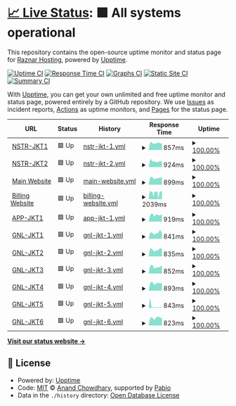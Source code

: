 # [📈 Live Status](https://status.raznar.id): <!--live status--> **🟩 All systems operational**

This repository contains the open-source uptime monitor and status page for [Raznar Hosting](https://raznar.id/), powered by [Upptime](https://github.com/upptime/upptime).

[![Uptime CI](https://github.com/Raznar-Hosting/uptime-monitor-v2/workflows/Uptime%20CI/badge.svg)](https://github.com/Raznar-Hosting/uptime-monitor-v2/actions?query=workflow%3A%22Uptime+CI%22)
[![Response Time CI](https://github.com/Raznar-Hosting/uptime-monitor-v2/workflows/Response%20Time%20CI/badge.svg)](https://github.com/Raznar-Hosting/uptime-monitor-v2/actions?query=workflow%3A%22Response+Time+CI%22)
[![Graphs CI](https://github.com/Raznar-Hosting/uptime-monitor-v2/workflows/Graphs%20CI/badge.svg)](https://github.com/Raznar-Hosting/uptime-monitor-v2/actions?query=workflow%3A%22Graphs+CI%22)
[![Static Site CI](https://github.com/Raznar-Hosting/uptime-monitor-v2/workflows/Static%20Site%20CI/badge.svg)](https://github.com/Raznar-Hosting/uptime-monitor-v2/actions?query=workflow%3A%22Static+Site+CI%22)
[![Summary CI](https://github.com/Raznar-Hosting/uptime-monitor-v2/workflows/Summary%20CI/badge.svg)](https://github.com/Raznar-Hosting/uptime-monitor-v2/actions?query=workflow%3A%22Summary+CI%22)

With [Upptime](https://upptime.js.org), you can get your own unlimited and free uptime monitor and status page, powered entirely by a GitHub repository. We use [Issues](https://github.com/Raznar-Hosting/uptime-monitor-v2/issues) as incident reports, [Actions](https://github.com/Raznar-Hosting/uptime-monitor-v2/actions) as uptime monitors, and [Pages](https://status.raznar.id) for the status page.

<!--start: status pages-->
<!-- This summary is generated by Upptime (https://github.com/upptime/upptime) -->
<!-- Do not edit this manually, your changes will be overwritten -->
<!-- prettier-ignore -->
| URL | Status | History | Response Time | Uptime |
| --- | ------ | ------- | ------------- | ------ |
| <img alt="" src="https://icons.duckduckgo.com/ip3/ping-game-nstr-jkt1.raznar-server.uk.ico" height="13"> [NSTR-JKT1](https://ping-game-nstr-jkt1.raznar-server.uk) | 🟩 Up | [nstr-jkt-1.yml](https://github.com/Raznar-Hosting/uptime-monitor-v2/commits/HEAD/history/nstr-jkt-1.yml) | <details><summary><img alt="Response time graph" src="./graphs/nstr-jkt-1/response-time-week.png" height="20"> 857ms</summary><br><a href="https://status.raznar.id/history/nstr-jkt-1"><img alt="Response time 857" src="https://img.shields.io/endpoint?url=https%3A%2F%2Fraw.githubusercontent.com%2FRaznar-Hosting%2Fuptime-monitor-v2%2FHEAD%2Fapi%2Fnstr-jkt-1%2Fresponse-time.json"></a><br><a href="https://status.raznar.id/history/nstr-jkt-1"><img alt="24-hour response time 857" src="https://img.shields.io/endpoint?url=https%3A%2F%2Fraw.githubusercontent.com%2FRaznar-Hosting%2Fuptime-monitor-v2%2FHEAD%2Fapi%2Fnstr-jkt-1%2Fresponse-time-day.json"></a><br><a href="https://status.raznar.id/history/nstr-jkt-1"><img alt="7-day response time 857" src="https://img.shields.io/endpoint?url=https%3A%2F%2Fraw.githubusercontent.com%2FRaznar-Hosting%2Fuptime-monitor-v2%2FHEAD%2Fapi%2Fnstr-jkt-1%2Fresponse-time-week.json"></a><br><a href="https://status.raznar.id/history/nstr-jkt-1"><img alt="30-day response time 857" src="https://img.shields.io/endpoint?url=https%3A%2F%2Fraw.githubusercontent.com%2FRaznar-Hosting%2Fuptime-monitor-v2%2FHEAD%2Fapi%2Fnstr-jkt-1%2Fresponse-time-month.json"></a><br><a href="https://status.raznar.id/history/nstr-jkt-1"><img alt="1-year response time 857" src="https://img.shields.io/endpoint?url=https%3A%2F%2Fraw.githubusercontent.com%2FRaznar-Hosting%2Fuptime-monitor-v2%2FHEAD%2Fapi%2Fnstr-jkt-1%2Fresponse-time-year.json"></a></details> | <details><summary><a href="https://status.raznar.id/history/nstr-jkt-1">100.00%</a></summary><a href="https://status.raznar.id/history/nstr-jkt-1"><img alt="All-time uptime 100.00%" src="https://img.shields.io/endpoint?url=https%3A%2F%2Fraw.githubusercontent.com%2FRaznar-Hosting%2Fuptime-monitor-v2%2FHEAD%2Fapi%2Fnstr-jkt-1%2Fuptime.json"></a><br><a href="https://status.raznar.id/history/nstr-jkt-1"><img alt="24-hour uptime 100.00%" src="https://img.shields.io/endpoint?url=https%3A%2F%2Fraw.githubusercontent.com%2FRaznar-Hosting%2Fuptime-monitor-v2%2FHEAD%2Fapi%2Fnstr-jkt-1%2Fuptime-day.json"></a><br><a href="https://status.raznar.id/history/nstr-jkt-1"><img alt="7-day uptime 100.00%" src="https://img.shields.io/endpoint?url=https%3A%2F%2Fraw.githubusercontent.com%2FRaznar-Hosting%2Fuptime-monitor-v2%2FHEAD%2Fapi%2Fnstr-jkt-1%2Fuptime-week.json"></a><br><a href="https://status.raznar.id/history/nstr-jkt-1"><img alt="30-day uptime 100.00%" src="https://img.shields.io/endpoint?url=https%3A%2F%2Fraw.githubusercontent.com%2FRaznar-Hosting%2Fuptime-monitor-v2%2FHEAD%2Fapi%2Fnstr-jkt-1%2Fuptime-month.json"></a><br><a href="https://status.raznar.id/history/nstr-jkt-1"><img alt="1-year uptime 100.00%" src="https://img.shields.io/endpoint?url=https%3A%2F%2Fraw.githubusercontent.com%2FRaznar-Hosting%2Fuptime-monitor-v2%2FHEAD%2Fapi%2Fnstr-jkt-1%2Fuptime-year.json"></a></details>
| <img alt="" src="https://icons.duckduckgo.com/ip3/ping-game-nstr-jkt2.raznar-server.uk.ico" height="13"> [NSTR-JKT2](https://ping-game-nstr-jkt2.raznar-server.uk) | 🟩 Up | [nstr-jkt-2.yml](https://github.com/Raznar-Hosting/uptime-monitor-v2/commits/HEAD/history/nstr-jkt-2.yml) | <details><summary><img alt="Response time graph" src="./graphs/nstr-jkt-2/response-time-week.png" height="20"> 924ms</summary><br><a href="https://status.raznar.id/history/nstr-jkt-2"><img alt="Response time 924" src="https://img.shields.io/endpoint?url=https%3A%2F%2Fraw.githubusercontent.com%2FRaznar-Hosting%2Fuptime-monitor-v2%2FHEAD%2Fapi%2Fnstr-jkt-2%2Fresponse-time.json"></a><br><a href="https://status.raznar.id/history/nstr-jkt-2"><img alt="24-hour response time 924" src="https://img.shields.io/endpoint?url=https%3A%2F%2Fraw.githubusercontent.com%2FRaznar-Hosting%2Fuptime-monitor-v2%2FHEAD%2Fapi%2Fnstr-jkt-2%2Fresponse-time-day.json"></a><br><a href="https://status.raznar.id/history/nstr-jkt-2"><img alt="7-day response time 924" src="https://img.shields.io/endpoint?url=https%3A%2F%2Fraw.githubusercontent.com%2FRaznar-Hosting%2Fuptime-monitor-v2%2FHEAD%2Fapi%2Fnstr-jkt-2%2Fresponse-time-week.json"></a><br><a href="https://status.raznar.id/history/nstr-jkt-2"><img alt="30-day response time 924" src="https://img.shields.io/endpoint?url=https%3A%2F%2Fraw.githubusercontent.com%2FRaznar-Hosting%2Fuptime-monitor-v2%2FHEAD%2Fapi%2Fnstr-jkt-2%2Fresponse-time-month.json"></a><br><a href="https://status.raznar.id/history/nstr-jkt-2"><img alt="1-year response time 924" src="https://img.shields.io/endpoint?url=https%3A%2F%2Fraw.githubusercontent.com%2FRaznar-Hosting%2Fuptime-monitor-v2%2FHEAD%2Fapi%2Fnstr-jkt-2%2Fresponse-time-year.json"></a></details> | <details><summary><a href="https://status.raznar.id/history/nstr-jkt-2">100.00%</a></summary><a href="https://status.raznar.id/history/nstr-jkt-2"><img alt="All-time uptime 100.00%" src="https://img.shields.io/endpoint?url=https%3A%2F%2Fraw.githubusercontent.com%2FRaznar-Hosting%2Fuptime-monitor-v2%2FHEAD%2Fapi%2Fnstr-jkt-2%2Fuptime.json"></a><br><a href="https://status.raznar.id/history/nstr-jkt-2"><img alt="24-hour uptime 100.00%" src="https://img.shields.io/endpoint?url=https%3A%2F%2Fraw.githubusercontent.com%2FRaznar-Hosting%2Fuptime-monitor-v2%2FHEAD%2Fapi%2Fnstr-jkt-2%2Fuptime-day.json"></a><br><a href="https://status.raznar.id/history/nstr-jkt-2"><img alt="7-day uptime 100.00%" src="https://img.shields.io/endpoint?url=https%3A%2F%2Fraw.githubusercontent.com%2FRaznar-Hosting%2Fuptime-monitor-v2%2FHEAD%2Fapi%2Fnstr-jkt-2%2Fuptime-week.json"></a><br><a href="https://status.raznar.id/history/nstr-jkt-2"><img alt="30-day uptime 100.00%" src="https://img.shields.io/endpoint?url=https%3A%2F%2Fraw.githubusercontent.com%2FRaznar-Hosting%2Fuptime-monitor-v2%2FHEAD%2Fapi%2Fnstr-jkt-2%2Fuptime-month.json"></a><br><a href="https://status.raznar.id/history/nstr-jkt-2"><img alt="1-year uptime 100.00%" src="https://img.shields.io/endpoint?url=https%3A%2F%2Fraw.githubusercontent.com%2FRaznar-Hosting%2Fuptime-monitor-v2%2FHEAD%2Fapi%2Fnstr-jkt-2%2Fuptime-year.json"></a></details>
| <img alt="" src="https://icons.duckduckgo.com/ip3/raznar.id.ico" height="13"> [Main Website](https://raznar.id) | 🟩 Up | [main-website.yml](https://github.com/Raznar-Hosting/uptime-monitor-v2/commits/HEAD/history/main-website.yml) | <details><summary><img alt="Response time graph" src="./graphs/main-website/response-time-week.png" height="20"> 899ms</summary><br><a href="https://status.raznar.id/history/main-website"><img alt="Response time 899" src="https://img.shields.io/endpoint?url=https%3A%2F%2Fraw.githubusercontent.com%2FRaznar-Hosting%2Fuptime-monitor-v2%2FHEAD%2Fapi%2Fmain-website%2Fresponse-time.json"></a><br><a href="https://status.raznar.id/history/main-website"><img alt="24-hour response time 899" src="https://img.shields.io/endpoint?url=https%3A%2F%2Fraw.githubusercontent.com%2FRaznar-Hosting%2Fuptime-monitor-v2%2FHEAD%2Fapi%2Fmain-website%2Fresponse-time-day.json"></a><br><a href="https://status.raznar.id/history/main-website"><img alt="7-day response time 899" src="https://img.shields.io/endpoint?url=https%3A%2F%2Fraw.githubusercontent.com%2FRaznar-Hosting%2Fuptime-monitor-v2%2FHEAD%2Fapi%2Fmain-website%2Fresponse-time-week.json"></a><br><a href="https://status.raznar.id/history/main-website"><img alt="30-day response time 899" src="https://img.shields.io/endpoint?url=https%3A%2F%2Fraw.githubusercontent.com%2FRaznar-Hosting%2Fuptime-monitor-v2%2FHEAD%2Fapi%2Fmain-website%2Fresponse-time-month.json"></a><br><a href="https://status.raznar.id/history/main-website"><img alt="1-year response time 899" src="https://img.shields.io/endpoint?url=https%3A%2F%2Fraw.githubusercontent.com%2FRaznar-Hosting%2Fuptime-monitor-v2%2FHEAD%2Fapi%2Fmain-website%2Fresponse-time-year.json"></a></details> | <details><summary><a href="https://status.raznar.id/history/main-website">100.00%</a></summary><a href="https://status.raznar.id/history/main-website"><img alt="All-time uptime 100.00%" src="https://img.shields.io/endpoint?url=https%3A%2F%2Fraw.githubusercontent.com%2FRaznar-Hosting%2Fuptime-monitor-v2%2FHEAD%2Fapi%2Fmain-website%2Fuptime.json"></a><br><a href="https://status.raznar.id/history/main-website"><img alt="24-hour uptime 100.00%" src="https://img.shields.io/endpoint?url=https%3A%2F%2Fraw.githubusercontent.com%2FRaznar-Hosting%2Fuptime-monitor-v2%2FHEAD%2Fapi%2Fmain-website%2Fuptime-day.json"></a><br><a href="https://status.raznar.id/history/main-website"><img alt="7-day uptime 100.00%" src="https://img.shields.io/endpoint?url=https%3A%2F%2Fraw.githubusercontent.com%2FRaznar-Hosting%2Fuptime-monitor-v2%2FHEAD%2Fapi%2Fmain-website%2Fuptime-week.json"></a><br><a href="https://status.raznar.id/history/main-website"><img alt="30-day uptime 100.00%" src="https://img.shields.io/endpoint?url=https%3A%2F%2Fraw.githubusercontent.com%2FRaznar-Hosting%2Fuptime-monitor-v2%2FHEAD%2Fapi%2Fmain-website%2Fuptime-month.json"></a><br><a href="https://status.raznar.id/history/main-website"><img alt="1-year uptime 100.00%" src="https://img.shields.io/endpoint?url=https%3A%2F%2Fraw.githubusercontent.com%2FRaznar-Hosting%2Fuptime-monitor-v2%2FHEAD%2Fapi%2Fmain-website%2Fuptime-year.json"></a></details>
| <img alt="" src="https://icons.duckduckgo.com/ip3/my.raznar.id.ico" height="13"> [Billing Website](https://my.raznar.id) | 🟩 Up | [billing-website.yml](https://github.com/Raznar-Hosting/uptime-monitor-v2/commits/HEAD/history/billing-website.yml) | <details><summary><img alt="Response time graph" src="./graphs/billing-website/response-time-week.png" height="20"> 2039ms</summary><br><a href="https://status.raznar.id/history/billing-website"><img alt="Response time 2039" src="https://img.shields.io/endpoint?url=https%3A%2F%2Fraw.githubusercontent.com%2FRaznar-Hosting%2Fuptime-monitor-v2%2FHEAD%2Fapi%2Fbilling-website%2Fresponse-time.json"></a><br><a href="https://status.raznar.id/history/billing-website"><img alt="24-hour response time 2039" src="https://img.shields.io/endpoint?url=https%3A%2F%2Fraw.githubusercontent.com%2FRaznar-Hosting%2Fuptime-monitor-v2%2FHEAD%2Fapi%2Fbilling-website%2Fresponse-time-day.json"></a><br><a href="https://status.raznar.id/history/billing-website"><img alt="7-day response time 2039" src="https://img.shields.io/endpoint?url=https%3A%2F%2Fraw.githubusercontent.com%2FRaznar-Hosting%2Fuptime-monitor-v2%2FHEAD%2Fapi%2Fbilling-website%2Fresponse-time-week.json"></a><br><a href="https://status.raznar.id/history/billing-website"><img alt="30-day response time 2039" src="https://img.shields.io/endpoint?url=https%3A%2F%2Fraw.githubusercontent.com%2FRaznar-Hosting%2Fuptime-monitor-v2%2FHEAD%2Fapi%2Fbilling-website%2Fresponse-time-month.json"></a><br><a href="https://status.raznar.id/history/billing-website"><img alt="1-year response time 2039" src="https://img.shields.io/endpoint?url=https%3A%2F%2Fraw.githubusercontent.com%2FRaznar-Hosting%2Fuptime-monitor-v2%2FHEAD%2Fapi%2Fbilling-website%2Fresponse-time-year.json"></a></details> | <details><summary><a href="https://status.raznar.id/history/billing-website">100.00%</a></summary><a href="https://status.raznar.id/history/billing-website"><img alt="All-time uptime 100.00%" src="https://img.shields.io/endpoint?url=https%3A%2F%2Fraw.githubusercontent.com%2FRaznar-Hosting%2Fuptime-monitor-v2%2FHEAD%2Fapi%2Fbilling-website%2Fuptime.json"></a><br><a href="https://status.raznar.id/history/billing-website"><img alt="24-hour uptime 100.00%" src="https://img.shields.io/endpoint?url=https%3A%2F%2Fraw.githubusercontent.com%2FRaznar-Hosting%2Fuptime-monitor-v2%2FHEAD%2Fapi%2Fbilling-website%2Fuptime-day.json"></a><br><a href="https://status.raznar.id/history/billing-website"><img alt="7-day uptime 100.00%" src="https://img.shields.io/endpoint?url=https%3A%2F%2Fraw.githubusercontent.com%2FRaznar-Hosting%2Fuptime-monitor-v2%2FHEAD%2Fapi%2Fbilling-website%2Fuptime-week.json"></a><br><a href="https://status.raznar.id/history/billing-website"><img alt="30-day uptime 100.00%" src="https://img.shields.io/endpoint?url=https%3A%2F%2Fraw.githubusercontent.com%2FRaznar-Hosting%2Fuptime-monitor-v2%2FHEAD%2Fapi%2Fbilling-website%2Fuptime-month.json"></a><br><a href="https://status.raznar.id/history/billing-website"><img alt="1-year uptime 100.00%" src="https://img.shields.io/endpoint?url=https%3A%2F%2Fraw.githubusercontent.com%2FRaznar-Hosting%2Fuptime-monitor-v2%2FHEAD%2Fapi%2Fbilling-website%2Fuptime-year.json"></a></details>
| <img alt="" src="https://icons.duckduckgo.com/ip3/app-jkt1.raznar-server.uk.ico" height="13"> [APP-JKT1](https://app-jkt1.raznar-server.uk:8443) | 🟩 Up | [app-jkt-1.yml](https://github.com/Raznar-Hosting/uptime-monitor-v2/commits/HEAD/history/app-jkt-1.yml) | <details><summary><img alt="Response time graph" src="./graphs/app-jkt-1/response-time-week.png" height="20"> 919ms</summary><br><a href="https://status.raznar.id/history/app-jkt-1"><img alt="Response time 919" src="https://img.shields.io/endpoint?url=https%3A%2F%2Fraw.githubusercontent.com%2FRaznar-Hosting%2Fuptime-monitor-v2%2FHEAD%2Fapi%2Fapp-jkt-1%2Fresponse-time.json"></a><br><a href="https://status.raznar.id/history/app-jkt-1"><img alt="24-hour response time 919" src="https://img.shields.io/endpoint?url=https%3A%2F%2Fraw.githubusercontent.com%2FRaznar-Hosting%2Fuptime-monitor-v2%2FHEAD%2Fapi%2Fapp-jkt-1%2Fresponse-time-day.json"></a><br><a href="https://status.raznar.id/history/app-jkt-1"><img alt="7-day response time 919" src="https://img.shields.io/endpoint?url=https%3A%2F%2Fraw.githubusercontent.com%2FRaznar-Hosting%2Fuptime-monitor-v2%2FHEAD%2Fapi%2Fapp-jkt-1%2Fresponse-time-week.json"></a><br><a href="https://status.raznar.id/history/app-jkt-1"><img alt="30-day response time 919" src="https://img.shields.io/endpoint?url=https%3A%2F%2Fraw.githubusercontent.com%2FRaznar-Hosting%2Fuptime-monitor-v2%2FHEAD%2Fapi%2Fapp-jkt-1%2Fresponse-time-month.json"></a><br><a href="https://status.raznar.id/history/app-jkt-1"><img alt="1-year response time 919" src="https://img.shields.io/endpoint?url=https%3A%2F%2Fraw.githubusercontent.com%2FRaznar-Hosting%2Fuptime-monitor-v2%2FHEAD%2Fapi%2Fapp-jkt-1%2Fresponse-time-year.json"></a></details> | <details><summary><a href="https://status.raznar.id/history/app-jkt-1">100.00%</a></summary><a href="https://status.raznar.id/history/app-jkt-1"><img alt="All-time uptime 100.00%" src="https://img.shields.io/endpoint?url=https%3A%2F%2Fraw.githubusercontent.com%2FRaznar-Hosting%2Fuptime-monitor-v2%2FHEAD%2Fapi%2Fapp-jkt-1%2Fuptime.json"></a><br><a href="https://status.raznar.id/history/app-jkt-1"><img alt="24-hour uptime 100.00%" src="https://img.shields.io/endpoint?url=https%3A%2F%2Fraw.githubusercontent.com%2FRaznar-Hosting%2Fuptime-monitor-v2%2FHEAD%2Fapi%2Fapp-jkt-1%2Fuptime-day.json"></a><br><a href="https://status.raznar.id/history/app-jkt-1"><img alt="7-day uptime 100.00%" src="https://img.shields.io/endpoint?url=https%3A%2F%2Fraw.githubusercontent.com%2FRaznar-Hosting%2Fuptime-monitor-v2%2FHEAD%2Fapi%2Fapp-jkt-1%2Fuptime-week.json"></a><br><a href="https://status.raznar.id/history/app-jkt-1"><img alt="30-day uptime 100.00%" src="https://img.shields.io/endpoint?url=https%3A%2F%2Fraw.githubusercontent.com%2FRaznar-Hosting%2Fuptime-monitor-v2%2FHEAD%2Fapi%2Fapp-jkt-1%2Fuptime-month.json"></a><br><a href="https://status.raznar.id/history/app-jkt-1"><img alt="1-year uptime 100.00%" src="https://img.shields.io/endpoint?url=https%3A%2F%2Fraw.githubusercontent.com%2FRaznar-Hosting%2Fuptime-monitor-v2%2FHEAD%2Fapi%2Fapp-jkt-1%2Fuptime-year.json"></a></details>
| <img alt="" src="https://icons.duckduckgo.com/ip3/game-gnl-jkt1.raznar-server.uk.ico" height="13"> [GNL-JKT1](https://game-gnl-jkt1.raznar-server.uk:8443) | 🟩 Up | [gnl-jkt-1.yml](https://github.com/Raznar-Hosting/uptime-monitor-v2/commits/HEAD/history/gnl-jkt-1.yml) | <details><summary><img alt="Response time graph" src="./graphs/gnl-jkt-1/response-time-week.png" height="20"> 841ms</summary><br><a href="https://status.raznar.id/history/gnl-jkt-1"><img alt="Response time 841" src="https://img.shields.io/endpoint?url=https%3A%2F%2Fraw.githubusercontent.com%2FRaznar-Hosting%2Fuptime-monitor-v2%2FHEAD%2Fapi%2Fgnl-jkt-1%2Fresponse-time.json"></a><br><a href="https://status.raznar.id/history/gnl-jkt-1"><img alt="24-hour response time 841" src="https://img.shields.io/endpoint?url=https%3A%2F%2Fraw.githubusercontent.com%2FRaznar-Hosting%2Fuptime-monitor-v2%2FHEAD%2Fapi%2Fgnl-jkt-1%2Fresponse-time-day.json"></a><br><a href="https://status.raznar.id/history/gnl-jkt-1"><img alt="7-day response time 841" src="https://img.shields.io/endpoint?url=https%3A%2F%2Fraw.githubusercontent.com%2FRaznar-Hosting%2Fuptime-monitor-v2%2FHEAD%2Fapi%2Fgnl-jkt-1%2Fresponse-time-week.json"></a><br><a href="https://status.raznar.id/history/gnl-jkt-1"><img alt="30-day response time 841" src="https://img.shields.io/endpoint?url=https%3A%2F%2Fraw.githubusercontent.com%2FRaznar-Hosting%2Fuptime-monitor-v2%2FHEAD%2Fapi%2Fgnl-jkt-1%2Fresponse-time-month.json"></a><br><a href="https://status.raznar.id/history/gnl-jkt-1"><img alt="1-year response time 841" src="https://img.shields.io/endpoint?url=https%3A%2F%2Fraw.githubusercontent.com%2FRaznar-Hosting%2Fuptime-monitor-v2%2FHEAD%2Fapi%2Fgnl-jkt-1%2Fresponse-time-year.json"></a></details> | <details><summary><a href="https://status.raznar.id/history/gnl-jkt-1">100.00%</a></summary><a href="https://status.raznar.id/history/gnl-jkt-1"><img alt="All-time uptime 100.00%" src="https://img.shields.io/endpoint?url=https%3A%2F%2Fraw.githubusercontent.com%2FRaznar-Hosting%2Fuptime-monitor-v2%2FHEAD%2Fapi%2Fgnl-jkt-1%2Fuptime.json"></a><br><a href="https://status.raznar.id/history/gnl-jkt-1"><img alt="24-hour uptime 100.00%" src="https://img.shields.io/endpoint?url=https%3A%2F%2Fraw.githubusercontent.com%2FRaznar-Hosting%2Fuptime-monitor-v2%2FHEAD%2Fapi%2Fgnl-jkt-1%2Fuptime-day.json"></a><br><a href="https://status.raznar.id/history/gnl-jkt-1"><img alt="7-day uptime 100.00%" src="https://img.shields.io/endpoint?url=https%3A%2F%2Fraw.githubusercontent.com%2FRaznar-Hosting%2Fuptime-monitor-v2%2FHEAD%2Fapi%2Fgnl-jkt-1%2Fuptime-week.json"></a><br><a href="https://status.raznar.id/history/gnl-jkt-1"><img alt="30-day uptime 100.00%" src="https://img.shields.io/endpoint?url=https%3A%2F%2Fraw.githubusercontent.com%2FRaznar-Hosting%2Fuptime-monitor-v2%2FHEAD%2Fapi%2Fgnl-jkt-1%2Fuptime-month.json"></a><br><a href="https://status.raznar.id/history/gnl-jkt-1"><img alt="1-year uptime 100.00%" src="https://img.shields.io/endpoint?url=https%3A%2F%2Fraw.githubusercontent.com%2FRaznar-Hosting%2Fuptime-monitor-v2%2FHEAD%2Fapi%2Fgnl-jkt-1%2Fuptime-year.json"></a></details>
| <img alt="" src="https://icons.duckduckgo.com/ip3/game-gnl-jkt2.raznar-server.uk.ico" height="13"> [GNL-JKT2](https://game-gnl-jkt2.raznar-server.uk:8443) | 🟩 Up | [gnl-jkt-2.yml](https://github.com/Raznar-Hosting/uptime-monitor-v2/commits/HEAD/history/gnl-jkt-2.yml) | <details><summary><img alt="Response time graph" src="./graphs/gnl-jkt-2/response-time-week.png" height="20"> 835ms</summary><br><a href="https://status.raznar.id/history/gnl-jkt-2"><img alt="Response time 835" src="https://img.shields.io/endpoint?url=https%3A%2F%2Fraw.githubusercontent.com%2FRaznar-Hosting%2Fuptime-monitor-v2%2FHEAD%2Fapi%2Fgnl-jkt-2%2Fresponse-time.json"></a><br><a href="https://status.raznar.id/history/gnl-jkt-2"><img alt="24-hour response time 835" src="https://img.shields.io/endpoint?url=https%3A%2F%2Fraw.githubusercontent.com%2FRaznar-Hosting%2Fuptime-monitor-v2%2FHEAD%2Fapi%2Fgnl-jkt-2%2Fresponse-time-day.json"></a><br><a href="https://status.raznar.id/history/gnl-jkt-2"><img alt="7-day response time 835" src="https://img.shields.io/endpoint?url=https%3A%2F%2Fraw.githubusercontent.com%2FRaznar-Hosting%2Fuptime-monitor-v2%2FHEAD%2Fapi%2Fgnl-jkt-2%2Fresponse-time-week.json"></a><br><a href="https://status.raznar.id/history/gnl-jkt-2"><img alt="30-day response time 835" src="https://img.shields.io/endpoint?url=https%3A%2F%2Fraw.githubusercontent.com%2FRaznar-Hosting%2Fuptime-monitor-v2%2FHEAD%2Fapi%2Fgnl-jkt-2%2Fresponse-time-month.json"></a><br><a href="https://status.raznar.id/history/gnl-jkt-2"><img alt="1-year response time 835" src="https://img.shields.io/endpoint?url=https%3A%2F%2Fraw.githubusercontent.com%2FRaznar-Hosting%2Fuptime-monitor-v2%2FHEAD%2Fapi%2Fgnl-jkt-2%2Fresponse-time-year.json"></a></details> | <details><summary><a href="https://status.raznar.id/history/gnl-jkt-2">100.00%</a></summary><a href="https://status.raznar.id/history/gnl-jkt-2"><img alt="All-time uptime 100.00%" src="https://img.shields.io/endpoint?url=https%3A%2F%2Fraw.githubusercontent.com%2FRaznar-Hosting%2Fuptime-monitor-v2%2FHEAD%2Fapi%2Fgnl-jkt-2%2Fuptime.json"></a><br><a href="https://status.raznar.id/history/gnl-jkt-2"><img alt="24-hour uptime 100.00%" src="https://img.shields.io/endpoint?url=https%3A%2F%2Fraw.githubusercontent.com%2FRaznar-Hosting%2Fuptime-monitor-v2%2FHEAD%2Fapi%2Fgnl-jkt-2%2Fuptime-day.json"></a><br><a href="https://status.raznar.id/history/gnl-jkt-2"><img alt="7-day uptime 100.00%" src="https://img.shields.io/endpoint?url=https%3A%2F%2Fraw.githubusercontent.com%2FRaznar-Hosting%2Fuptime-monitor-v2%2FHEAD%2Fapi%2Fgnl-jkt-2%2Fuptime-week.json"></a><br><a href="https://status.raznar.id/history/gnl-jkt-2"><img alt="30-day uptime 100.00%" src="https://img.shields.io/endpoint?url=https%3A%2F%2Fraw.githubusercontent.com%2FRaznar-Hosting%2Fuptime-monitor-v2%2FHEAD%2Fapi%2Fgnl-jkt-2%2Fuptime-month.json"></a><br><a href="https://status.raznar.id/history/gnl-jkt-2"><img alt="1-year uptime 100.00%" src="https://img.shields.io/endpoint?url=https%3A%2F%2Fraw.githubusercontent.com%2FRaznar-Hosting%2Fuptime-monitor-v2%2FHEAD%2Fapi%2Fgnl-jkt-2%2Fuptime-year.json"></a></details>
| <img alt="" src="https://icons.duckduckgo.com/ip3/game-gnl-jkt3.raznar-server.uk.ico" height="13"> [GNL-JKT3](https://game-gnl-jkt3.raznar-server.uk:8443) | 🟩 Up | [gnl-jkt-3.yml](https://github.com/Raznar-Hosting/uptime-monitor-v2/commits/HEAD/history/gnl-jkt-3.yml) | <details><summary><img alt="Response time graph" src="./graphs/gnl-jkt-3/response-time-week.png" height="20"> 852ms</summary><br><a href="https://status.raznar.id/history/gnl-jkt-3"><img alt="Response time 852" src="https://img.shields.io/endpoint?url=https%3A%2F%2Fraw.githubusercontent.com%2FRaznar-Hosting%2Fuptime-monitor-v2%2FHEAD%2Fapi%2Fgnl-jkt-3%2Fresponse-time.json"></a><br><a href="https://status.raznar.id/history/gnl-jkt-3"><img alt="24-hour response time 852" src="https://img.shields.io/endpoint?url=https%3A%2F%2Fraw.githubusercontent.com%2FRaznar-Hosting%2Fuptime-monitor-v2%2FHEAD%2Fapi%2Fgnl-jkt-3%2Fresponse-time-day.json"></a><br><a href="https://status.raznar.id/history/gnl-jkt-3"><img alt="7-day response time 852" src="https://img.shields.io/endpoint?url=https%3A%2F%2Fraw.githubusercontent.com%2FRaznar-Hosting%2Fuptime-monitor-v2%2FHEAD%2Fapi%2Fgnl-jkt-3%2Fresponse-time-week.json"></a><br><a href="https://status.raznar.id/history/gnl-jkt-3"><img alt="30-day response time 852" src="https://img.shields.io/endpoint?url=https%3A%2F%2Fraw.githubusercontent.com%2FRaznar-Hosting%2Fuptime-monitor-v2%2FHEAD%2Fapi%2Fgnl-jkt-3%2Fresponse-time-month.json"></a><br><a href="https://status.raznar.id/history/gnl-jkt-3"><img alt="1-year response time 852" src="https://img.shields.io/endpoint?url=https%3A%2F%2Fraw.githubusercontent.com%2FRaznar-Hosting%2Fuptime-monitor-v2%2FHEAD%2Fapi%2Fgnl-jkt-3%2Fresponse-time-year.json"></a></details> | <details><summary><a href="https://status.raznar.id/history/gnl-jkt-3">100.00%</a></summary><a href="https://status.raznar.id/history/gnl-jkt-3"><img alt="All-time uptime 100.00%" src="https://img.shields.io/endpoint?url=https%3A%2F%2Fraw.githubusercontent.com%2FRaznar-Hosting%2Fuptime-monitor-v2%2FHEAD%2Fapi%2Fgnl-jkt-3%2Fuptime.json"></a><br><a href="https://status.raznar.id/history/gnl-jkt-3"><img alt="24-hour uptime 100.00%" src="https://img.shields.io/endpoint?url=https%3A%2F%2Fraw.githubusercontent.com%2FRaznar-Hosting%2Fuptime-monitor-v2%2FHEAD%2Fapi%2Fgnl-jkt-3%2Fuptime-day.json"></a><br><a href="https://status.raznar.id/history/gnl-jkt-3"><img alt="7-day uptime 100.00%" src="https://img.shields.io/endpoint?url=https%3A%2F%2Fraw.githubusercontent.com%2FRaznar-Hosting%2Fuptime-monitor-v2%2FHEAD%2Fapi%2Fgnl-jkt-3%2Fuptime-week.json"></a><br><a href="https://status.raznar.id/history/gnl-jkt-3"><img alt="30-day uptime 100.00%" src="https://img.shields.io/endpoint?url=https%3A%2F%2Fraw.githubusercontent.com%2FRaznar-Hosting%2Fuptime-monitor-v2%2FHEAD%2Fapi%2Fgnl-jkt-3%2Fuptime-month.json"></a><br><a href="https://status.raznar.id/history/gnl-jkt-3"><img alt="1-year uptime 100.00%" src="https://img.shields.io/endpoint?url=https%3A%2F%2Fraw.githubusercontent.com%2FRaznar-Hosting%2Fuptime-monitor-v2%2FHEAD%2Fapi%2Fgnl-jkt-3%2Fuptime-year.json"></a></details>
| <img alt="" src="https://icons.duckduckgo.com/ip3/game-gnl-jkt4.raznar-server.uk.ico" height="13"> [GNL-JKT4](https://game-gnl-jkt4.raznar-server.uk:8443) | 🟩 Up | [gnl-jkt-4.yml](https://github.com/Raznar-Hosting/uptime-monitor-v2/commits/HEAD/history/gnl-jkt-4.yml) | <details><summary><img alt="Response time graph" src="./graphs/gnl-jkt-4/response-time-week.png" height="20"> 893ms</summary><br><a href="https://status.raznar.id/history/gnl-jkt-4"><img alt="Response time 893" src="https://img.shields.io/endpoint?url=https%3A%2F%2Fraw.githubusercontent.com%2FRaznar-Hosting%2Fuptime-monitor-v2%2FHEAD%2Fapi%2Fgnl-jkt-4%2Fresponse-time.json"></a><br><a href="https://status.raznar.id/history/gnl-jkt-4"><img alt="24-hour response time 893" src="https://img.shields.io/endpoint?url=https%3A%2F%2Fraw.githubusercontent.com%2FRaznar-Hosting%2Fuptime-monitor-v2%2FHEAD%2Fapi%2Fgnl-jkt-4%2Fresponse-time-day.json"></a><br><a href="https://status.raznar.id/history/gnl-jkt-4"><img alt="7-day response time 893" src="https://img.shields.io/endpoint?url=https%3A%2F%2Fraw.githubusercontent.com%2FRaznar-Hosting%2Fuptime-monitor-v2%2FHEAD%2Fapi%2Fgnl-jkt-4%2Fresponse-time-week.json"></a><br><a href="https://status.raznar.id/history/gnl-jkt-4"><img alt="30-day response time 893" src="https://img.shields.io/endpoint?url=https%3A%2F%2Fraw.githubusercontent.com%2FRaznar-Hosting%2Fuptime-monitor-v2%2FHEAD%2Fapi%2Fgnl-jkt-4%2Fresponse-time-month.json"></a><br><a href="https://status.raznar.id/history/gnl-jkt-4"><img alt="1-year response time 893" src="https://img.shields.io/endpoint?url=https%3A%2F%2Fraw.githubusercontent.com%2FRaznar-Hosting%2Fuptime-monitor-v2%2FHEAD%2Fapi%2Fgnl-jkt-4%2Fresponse-time-year.json"></a></details> | <details><summary><a href="https://status.raznar.id/history/gnl-jkt-4">100.00%</a></summary><a href="https://status.raznar.id/history/gnl-jkt-4"><img alt="All-time uptime 100.00%" src="https://img.shields.io/endpoint?url=https%3A%2F%2Fraw.githubusercontent.com%2FRaznar-Hosting%2Fuptime-monitor-v2%2FHEAD%2Fapi%2Fgnl-jkt-4%2Fuptime.json"></a><br><a href="https://status.raznar.id/history/gnl-jkt-4"><img alt="24-hour uptime 100.00%" src="https://img.shields.io/endpoint?url=https%3A%2F%2Fraw.githubusercontent.com%2FRaznar-Hosting%2Fuptime-monitor-v2%2FHEAD%2Fapi%2Fgnl-jkt-4%2Fuptime-day.json"></a><br><a href="https://status.raznar.id/history/gnl-jkt-4"><img alt="7-day uptime 100.00%" src="https://img.shields.io/endpoint?url=https%3A%2F%2Fraw.githubusercontent.com%2FRaznar-Hosting%2Fuptime-monitor-v2%2FHEAD%2Fapi%2Fgnl-jkt-4%2Fuptime-week.json"></a><br><a href="https://status.raznar.id/history/gnl-jkt-4"><img alt="30-day uptime 100.00%" src="https://img.shields.io/endpoint?url=https%3A%2F%2Fraw.githubusercontent.com%2FRaznar-Hosting%2Fuptime-monitor-v2%2FHEAD%2Fapi%2Fgnl-jkt-4%2Fuptime-month.json"></a><br><a href="https://status.raznar.id/history/gnl-jkt-4"><img alt="1-year uptime 100.00%" src="https://img.shields.io/endpoint?url=https%3A%2F%2Fraw.githubusercontent.com%2FRaznar-Hosting%2Fuptime-monitor-v2%2FHEAD%2Fapi%2Fgnl-jkt-4%2Fuptime-year.json"></a></details>
| <img alt="" src="https://icons.duckduckgo.com/ip3/game-gnl-jkt5.raznar-server.uk.ico" height="13"> [GNL-JKT5](https://game-gnl-jkt5.raznar-server.uk:8443) | 🟩 Up | [gnl-jkt-5.yml](https://github.com/Raznar-Hosting/uptime-monitor-v2/commits/HEAD/history/gnl-jkt-5.yml) | <details><summary><img alt="Response time graph" src="./graphs/gnl-jkt-5/response-time-week.png" height="20"> 843ms</summary><br><a href="https://status.raznar.id/history/gnl-jkt-5"><img alt="Response time 843" src="https://img.shields.io/endpoint?url=https%3A%2F%2Fraw.githubusercontent.com%2FRaznar-Hosting%2Fuptime-monitor-v2%2FHEAD%2Fapi%2Fgnl-jkt-5%2Fresponse-time.json"></a><br><a href="https://status.raznar.id/history/gnl-jkt-5"><img alt="24-hour response time 843" src="https://img.shields.io/endpoint?url=https%3A%2F%2Fraw.githubusercontent.com%2FRaznar-Hosting%2Fuptime-monitor-v2%2FHEAD%2Fapi%2Fgnl-jkt-5%2Fresponse-time-day.json"></a><br><a href="https://status.raznar.id/history/gnl-jkt-5"><img alt="7-day response time 843" src="https://img.shields.io/endpoint?url=https%3A%2F%2Fraw.githubusercontent.com%2FRaznar-Hosting%2Fuptime-monitor-v2%2FHEAD%2Fapi%2Fgnl-jkt-5%2Fresponse-time-week.json"></a><br><a href="https://status.raznar.id/history/gnl-jkt-5"><img alt="30-day response time 843" src="https://img.shields.io/endpoint?url=https%3A%2F%2Fraw.githubusercontent.com%2FRaznar-Hosting%2Fuptime-monitor-v2%2FHEAD%2Fapi%2Fgnl-jkt-5%2Fresponse-time-month.json"></a><br><a href="https://status.raznar.id/history/gnl-jkt-5"><img alt="1-year response time 843" src="https://img.shields.io/endpoint?url=https%3A%2F%2Fraw.githubusercontent.com%2FRaznar-Hosting%2Fuptime-monitor-v2%2FHEAD%2Fapi%2Fgnl-jkt-5%2Fresponse-time-year.json"></a></details> | <details><summary><a href="https://status.raznar.id/history/gnl-jkt-5">100.00%</a></summary><a href="https://status.raznar.id/history/gnl-jkt-5"><img alt="All-time uptime 100.00%" src="https://img.shields.io/endpoint?url=https%3A%2F%2Fraw.githubusercontent.com%2FRaznar-Hosting%2Fuptime-monitor-v2%2FHEAD%2Fapi%2Fgnl-jkt-5%2Fuptime.json"></a><br><a href="https://status.raznar.id/history/gnl-jkt-5"><img alt="24-hour uptime 100.00%" src="https://img.shields.io/endpoint?url=https%3A%2F%2Fraw.githubusercontent.com%2FRaznar-Hosting%2Fuptime-monitor-v2%2FHEAD%2Fapi%2Fgnl-jkt-5%2Fuptime-day.json"></a><br><a href="https://status.raznar.id/history/gnl-jkt-5"><img alt="7-day uptime 100.00%" src="https://img.shields.io/endpoint?url=https%3A%2F%2Fraw.githubusercontent.com%2FRaznar-Hosting%2Fuptime-monitor-v2%2FHEAD%2Fapi%2Fgnl-jkt-5%2Fuptime-week.json"></a><br><a href="https://status.raznar.id/history/gnl-jkt-5"><img alt="30-day uptime 100.00%" src="https://img.shields.io/endpoint?url=https%3A%2F%2Fraw.githubusercontent.com%2FRaznar-Hosting%2Fuptime-monitor-v2%2FHEAD%2Fapi%2Fgnl-jkt-5%2Fuptime-month.json"></a><br><a href="https://status.raznar.id/history/gnl-jkt-5"><img alt="1-year uptime 100.00%" src="https://img.shields.io/endpoint?url=https%3A%2F%2Fraw.githubusercontent.com%2FRaznar-Hosting%2Fuptime-monitor-v2%2FHEAD%2Fapi%2Fgnl-jkt-5%2Fuptime-year.json"></a></details>
| <img alt="" src="https://icons.duckduckgo.com/ip3/game-gnl-jkt6.raznar-server.uk.ico" height="13"> [GNL-JKT6](https://game-gnl-jkt6.raznar-server.uk:8443) | 🟩 Up | [gnl-jkt-6.yml](https://github.com/Raznar-Hosting/uptime-monitor-v2/commits/HEAD/history/gnl-jkt-6.yml) | <details><summary><img alt="Response time graph" src="./graphs/gnl-jkt-6/response-time-week.png" height="20"> 823ms</summary><br><a href="https://status.raznar.id/history/gnl-jkt-6"><img alt="Response time 823" src="https://img.shields.io/endpoint?url=https%3A%2F%2Fraw.githubusercontent.com%2FRaznar-Hosting%2Fuptime-monitor-v2%2FHEAD%2Fapi%2Fgnl-jkt-6%2Fresponse-time.json"></a><br><a href="https://status.raznar.id/history/gnl-jkt-6"><img alt="24-hour response time 823" src="https://img.shields.io/endpoint?url=https%3A%2F%2Fraw.githubusercontent.com%2FRaznar-Hosting%2Fuptime-monitor-v2%2FHEAD%2Fapi%2Fgnl-jkt-6%2Fresponse-time-day.json"></a><br><a href="https://status.raznar.id/history/gnl-jkt-6"><img alt="7-day response time 823" src="https://img.shields.io/endpoint?url=https%3A%2F%2Fraw.githubusercontent.com%2FRaznar-Hosting%2Fuptime-monitor-v2%2FHEAD%2Fapi%2Fgnl-jkt-6%2Fresponse-time-week.json"></a><br><a href="https://status.raznar.id/history/gnl-jkt-6"><img alt="30-day response time 823" src="https://img.shields.io/endpoint?url=https%3A%2F%2Fraw.githubusercontent.com%2FRaznar-Hosting%2Fuptime-monitor-v2%2FHEAD%2Fapi%2Fgnl-jkt-6%2Fresponse-time-month.json"></a><br><a href="https://status.raznar.id/history/gnl-jkt-6"><img alt="1-year response time 823" src="https://img.shields.io/endpoint?url=https%3A%2F%2Fraw.githubusercontent.com%2FRaznar-Hosting%2Fuptime-monitor-v2%2FHEAD%2Fapi%2Fgnl-jkt-6%2Fresponse-time-year.json"></a></details> | <details><summary><a href="https://status.raznar.id/history/gnl-jkt-6">100.00%</a></summary><a href="https://status.raznar.id/history/gnl-jkt-6"><img alt="All-time uptime 100.00%" src="https://img.shields.io/endpoint?url=https%3A%2F%2Fraw.githubusercontent.com%2FRaznar-Hosting%2Fuptime-monitor-v2%2FHEAD%2Fapi%2Fgnl-jkt-6%2Fuptime.json"></a><br><a href="https://status.raznar.id/history/gnl-jkt-6"><img alt="24-hour uptime 100.00%" src="https://img.shields.io/endpoint?url=https%3A%2F%2Fraw.githubusercontent.com%2FRaznar-Hosting%2Fuptime-monitor-v2%2FHEAD%2Fapi%2Fgnl-jkt-6%2Fuptime-day.json"></a><br><a href="https://status.raznar.id/history/gnl-jkt-6"><img alt="7-day uptime 100.00%" src="https://img.shields.io/endpoint?url=https%3A%2F%2Fraw.githubusercontent.com%2FRaznar-Hosting%2Fuptime-monitor-v2%2FHEAD%2Fapi%2Fgnl-jkt-6%2Fuptime-week.json"></a><br><a href="https://status.raznar.id/history/gnl-jkt-6"><img alt="30-day uptime 100.00%" src="https://img.shields.io/endpoint?url=https%3A%2F%2Fraw.githubusercontent.com%2FRaznar-Hosting%2Fuptime-monitor-v2%2FHEAD%2Fapi%2Fgnl-jkt-6%2Fuptime-month.json"></a><br><a href="https://status.raznar.id/history/gnl-jkt-6"><img alt="1-year uptime 100.00%" src="https://img.shields.io/endpoint?url=https%3A%2F%2Fraw.githubusercontent.com%2FRaznar-Hosting%2Fuptime-monitor-v2%2FHEAD%2Fapi%2Fgnl-jkt-6%2Fuptime-year.json"></a></details>

<!--end: status pages-->

[**Visit our status website →**](https://status.raznar.id)

## 📄 License

- Powered by: [Upptime](https://github.com/upptime/upptime)
- Code: [MIT](./LICENSE) © [Anand Chowdhary](https://anandchowdhary.com), supported by [Pabio](https://pabio.com)
- Data in the `./history` directory: [Open Database License](https://opendatacommons.org/licenses/odbl/1-0/)
